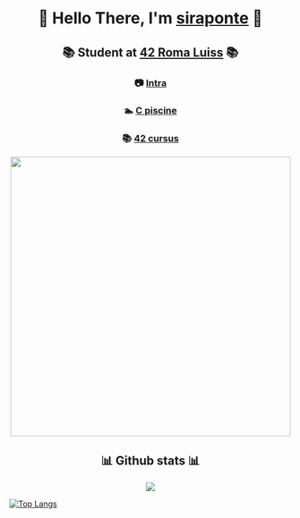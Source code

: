 <h1 align=center> 

🐧 Hello There, I'm [siraponte](https://github.com/siraponte) 🐧 
</h1>

<h2 align=center> 
 
📚 Student at [42 Roma Luiss](https://42roma.it/en/)  📚 
</h2>

<h3 align=center>
 
📷 [Intra](https://profile.intra.42.fr/users/cserapon) 
</h3>

<h3 align=center>
 
   🏊 [C piscine](https://github.com/siraponte/piscine_c)
</h3>

<h3 align=center>
 
📚 [42 cursus](https://github.com/siraponte/cursus_42)
</h3>

<p align="center">
  <img src="http://badge42.herokuapp.com/api/stats/cserapon?darkmode=true" width="500" />
</p>

<h2 align=center> 📊 Github stats 📊 </h2>

<p align=center>
  <img src="https://github-readme-stats.vercel.app/api?username=siraponte&show_icons=true&theme=dark" />
</p>

<p align=center>
 
  [![Top Langs](https://github-readme-stats.vercel.app/api/top-langs/?username=anuraghazra&layout=compact)](https://github.com/anuraghazra/github-readme-stats)
</p>
